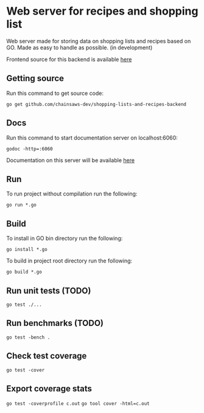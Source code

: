 # Web server for recipes and shopping list
Web server made for storing data on shopping lists and recipes based on GO.
Made as easy to handle as possible. 
(in development)

Frontend source for this backend is available [here](https://github.com/chainsaws-dev/shopping-lists-and-recipes)

## Getting source
Run this command to get source code:

`go get github.com/chainsaws-dev/shopping-lists-and-recipes-backend`

## Docs
Run this command to start documentation server on localhost:6060:

`godoc -http=:6060` 

Documentation on this server will be available [here](http://localhost:6060/pkg/shopping-lists-and-recipes/)

## Run
To run project without compilation run the following:

`go run *.go`

## Build
To install in GO bin directory run the following:

`go install *.go`

To build in project root directory run the following:

`go build *.go`

## Run unit tests (TODO)
`go test ./...`

## Run benchmarks (TODO)
`go test -bench .`

## Check test coverage 
`go test -cover`

## Export coverage stats
`go test -coverprofile c.out`
`go tool cover -html=c.out`